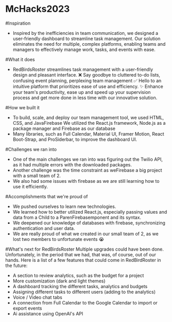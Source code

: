 # McHacks2023

#Inspiration
- Inspired by the inefficiencies in team communication, we designed a user-friendly dashboard to streamline task management. Our solution eliminates the need for multiple, complex platforms, enabling teams and managers to effectively manage work, tasks, and events with ease.

#What it does
- RedBirdsRoster streamlines task management with a user-friendly design and pleasant interface. ❌ Say goodbye to cluttered to-do lists, confusing event planning, perplexing team management ✅ Hello to an intuitive platform that prioritizes ease of use and efficiency. ✨ Enhance your team's productivity, ease up and speed up your supervision process and get more done in less time with our innovative solution.

#How we built it
- To build, scale, and deploy our team management tool, we used HTML, CSS, and JavaFirebase We utilized the React.js framework, Node.js as a package manager and Firebase as our database
- Many libraries, such as Full Calendar, Material UI, Framer Motion, React Boot-Strap, and ProSiderbar, to improve the dashboard UI.

#Challenges we ran into
- One of the main challenges we ran into was figuring out the Twilio API, as it had multiple errors with the downloaded packages.
- Another challenge was the time constraint as weFirebase a big project with a small team of 2.
- We also had some issues with firebase as we are still learning how to use it efficiently.

#Accomplishments that we're proud of
- We pushed ourselves to learn new technologies.
- We learned how to better utilized React.js, especially passing values and data from a Child to a ParenFirebasemponent and its syntax.
- We deepened our knowledge of databases with firebase, synchronizing authentication and user data.
- We are really proud of what we created in our small team of 2, as we lost two members to unfortunate events 😭

#What's next for RedBirdsRoster
Multiple upgrades could have been done. Unfortunately, in the period that we had, that was, of course, out of our hands. Here is a list of a few features that could come in RedBirdRoster in the future:
- A section to review analytics, such as the budget for a project
- More customization (dark and light themes)
- A dashboard tracking the different tasks, analytics and budgets
- Assigning different tasks to different users (adding to the analytics)
- Voice / Video chat tabs
- A connection from Full Calendar to the Google Calendar to import or export events
- Ai assistance using OpenAI's API
